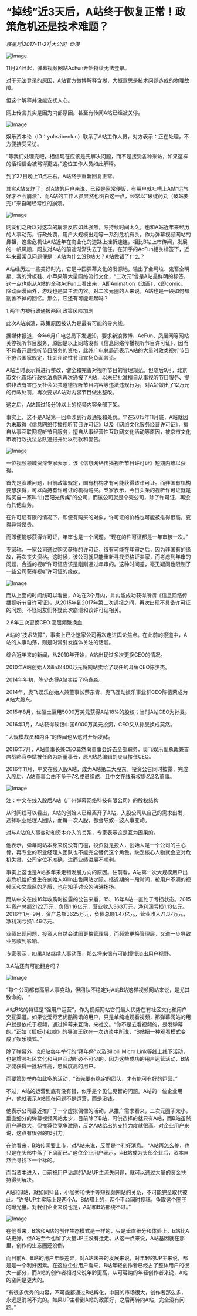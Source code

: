 # “掉线”近3天后，A站终于恢复正常！政策危机还是技术难题？

*移星月|2017-11-27|大公司 
                                                动漫*

![Image](http://si1.go2yd.com/get-image/0IfQ3b5Rrpw)

11月24日起，弹幕视频网站AcFun开始持续无法登录。

对于无法登录的原因，A站官方微博解释含糊，大概意思是技术问题造成的物理故障。

但这个解释并没能安抚人心。

网上传言其实是因为内部原因。甚至有传闻A站已经被关停。

![Image](http://si1.go2yd.com/get-image/0IfQ3f51ZVA)

娱乐资本论（ID：yulezibenlun）联系了A站工作人员，对方表示：正在处理，不方便接受采访。

“等我们处理完吧，相信现在应该是先解决问题，而不是接受各种采访，如果这样的话相信会被骂得更凶。”这位工作人员如此解释。

到了27日晚上11点左右，A站终于重新回复正常。

其实A站又炸了，对A站的用户来说，已经是家常便饭，有用户就吐槽上A站“运气好才不会崩溃”，而A站的工作人员显然也明白这一点，经常以“破绽药丸（破站要完）”来自嘲经常性的崩溃。

![Image](http://si1.go2yd.com/get-image/0IfQ3ds4j4q)

网友们之所以对这次的崩溃反应如此强烈，除持续时间太久，也和A站近年来经历的人事动荡，行政处罚，用户大规模出走等一系列危机有关。作为弹幕视频网站的鼻祖，这些危机让A站近年在商业化的道路上挫折连连，相比B站上市传闻，发展的一帆风顺，网友对A站的前途渐渐失去了信任。在知乎的AcFun相关标签下，近年来最常见问题便是：A站为什么没B站火？A站做错了什么？

A站经历过一些美好时光，它是中国弹幕文化的发源地，输出了金坷垃、鬼畜全明星、我的滑板鞋、小苹果等大量网络流行文化，“二次元”曾是A站最鲜明的标签， 这一点也能从A站的全称AcFun上看出来，A即Animation（动画），c即comic。除动画漫画外，游戏也是其主流内容。对二次元圈的人来说，A站也是一段如何都割舍不掉的回忆。那么，它还有可能崛起吗？

1.两年内被行政通报两回,政策风险加剧

此次A站崩溃，政策原因被认为是最有可能的导火线。

据媒体报道，今年6月广电总局下发通知，要求新浪微博、AcFun、凤凰网等网站关停视听节目服务，原因是以上网站没有《信息网络传播视听节目许可证》，因而不具备开展视听节目服务的资格，此外广电总局还表示A站的大量时政类视听节目不符合国家规定，社会评论性节目宣扬负面言论。

A站当时表示将进行整改，健全和完善对视听节目的管理规范。但随后9月，北京市文化市场行政执法总队再次通报了A站，以未经批准擅自从事视听节目服务、提供非法有害违反社会公共道德视听节目内容等违法违规行为，对A站做出了12万元的行政处罚，再次要求A站对内容节目做出整改。

这之后，A站超过15分钟以上的视频内容全部下架。

事实上，这不是A站第一回牵涉到行政通报和处罚。早在2015年11月底，A站就因为未取得《信息网络传播视听节目许可证》以及《网络文化服务经营许可证》，擅自从事互联网视听节目服务，擅自从事经营性互联网文化活动等原因，被京市文化市场行政执法总队通报并处以罚款和警告。

![Image](http://si1.go2yd.com/get-image/0IfQ3ZawZVY)

一位视频领域资深专家表示，该《信息网络传播视听节目许可证》短期内难以获得。

首先是资质问题，目前政策规定，国有机构才有可能获得该许可证。而非国有机构要想获得，可以向持有许可证的机构购买。专家表示，今日头条的视听许可证就是购买自一家叫“山西阳光传媒”的公司，而该公司就是个壳公司，除了许可证，再没有其他业务。

在许可证有限的情况下，即便有购买的对象，许可证的价格也可能被推得很高，变得异常昂贵。

而即便能够获得许可证，年审也是一个问题。“现在的许可证都是一年审核一次。”

专家称，一家公司通过购买获得的许可证，很有可能在年审之后，因为非国有的缘故，再次丧失资格。这时候，该公司就只能重新寻找资格证卖家，而考虑到年审的问题，合适的视听许可证应该是刚刚通过年审的。这种时间差，毫无疑问也限制了一些公司获得视听许可证的缘故。

![Image](http://si1.go2yd.com/get-image/0IfQ3YJ2ERU)

而从上面的时间线可以看出，A站在3个月内，并内能成功获得所谓《信息网络传播视听节目许可证》，从2015年到2017年第二次通报之间，再次出现不具备许可证的问题。不怪网友们怀疑此次崩溃和该许可证相关。

2.6年三次更换CEO.高层频繁换血

A站的“技术故障”，事实上已让这家公司再次走进舆论焦点。在此前的报道中，A站的人事动荡，则是时常引发媒体关注的话题。

综合近年来的新闻，从2010年开始，A站出现过多次更换CEO的情况。

2010年A站创始人Xilin以400万元将网站卖给了现任的斗鱼CEO陈少杰。

2014年年初，陈少杰将A站卖给了杨鑫淼。

2014年，奥飞娱乐创始人兼董事长蔡东青、奥飞互动娱乐事业群CEO陈德荣成为A站大股东。

2015年8月，优酷土豆用5000万美元获得A站18%的股权；当时A站CEO为孙旻。

2016年1月，A站获得软银中国6000万美元投资，CEO又从孙旻换成莫然。

“大规模裁员和内斗”的传闻也从这时开始发酵。

2016年7月，A站董事长兼CEO莫然向董事会辞去全部职务，奥飞娱乐副总裁兼首席战略官李斌被任命为新董事长，原A站总编辑刘炎焱接任CEO。

2016年11月，中文在线入股A站，成为A站第二大股东。投资公告同时披露，完成入股后，A站董事会由不多于7名成员组成，且中文在线有权提名2名董事。

![Image](http://si1.go2yd.com/get-image/0IfQ3WnfydM)

注：中文在线入股后A站（广州弹幕网络科技有限公司）的股权结构

从时间线可以看出，A站的创始人已经离开了A站，入股公司从自己的需求出发，选择职业经理人团队，而每一次入股，都会导致一波人事变动。

对与A站的人事变动和资本介入的关系，专家表示这是互为因果的。

他表示，弹幕网站本身来说没有门槛，投资就是投人，创始人是一个公司的主心骨，再专业的职业经理人团队也不能完全替代这个角色。缺乏核心人物就会应对危机失灵，公司定位不准确，进而业绩进展不顺利。

事实上这也是A站多年来走错发展方向的原因。往前看，A站第一次大规模用户出走危机恰好发生在创始人Xilin出售网站之际。括近期的一段时间，被用户不满的视频区和文章区的矛盾，也在知乎讨论的沸沸扬扬。

而从中文在线16年收购时披露的公告来看，15、16年A站一直处于亏损状态。2015年资产总额2122万元，负债1.16亿元，营业收入363万元，净利润亏损1.13亿元。2016年1月-9月，资产总额3625万元，负债总额1.47亿元，营业收入71.37万元，净利润亏损1.46亿元。

业绩出现问题，投资人自然会试图更换管理层，而频繁更换管理层，又进一步导致业务收到影响。

专家表示，如果A站继续人事动荡，那么将来很有可能慢慢淡出用户视野。

3.A站还有可能翻身吗？

![Image](http://si1.go2yd.com/get-image/0IfQ3SwQMkq)

“每个公司都有高层人事变动，但团队不稳定对A站B站这样视频网站来说，是尤其致命的。 ”

A站B站的特征是“强用户运营”，作为视频网站它们最大优势在有社区文化和用户交互渠道。如果说爱奇艺优酷腾讯的用户，只是单纯地观看视频，那弹幕网站的用户就是依托于视频，通过弹幕来互动，来社交。“你不是去看视频的，是发弹幕的。”正如《狐妖小红娘》的导演王欣在一次访谈中所说，“B站把一种观看模式变成了娱乐模式。”

除了弹幕外，如B站每年举行的“拜年祭”以及Bilibili Micro Link等线上线下活动， 也是增强社区文化和用户互动所必不可少的。因为这些成功的用户运营活动，B站才能获得一批粘性高，忠诚度高的用户。

而要策划举办如此多的活动，“首先要有稳定的团队，才有能可有好的运营。”

不过，A站的运营到底有没有错，似乎是个见仁见智的问题。A站的一位企业用户，他就表示A站现在问题不是运营，而是没钱。

他表示公司最近推广了一个虚拟偶像的活动，从推广需求看来，二次元圈子太小，垂直细分的弹幕视频网站太少，目前除了B站，可供选择的就只有A站，而B站虽然用户基数大，但推荐位竞争激励，反之A站给出的支持力度就很高。对企业用户来说，这点有很强的吸引力。

在他看来，B站传闻要上市，对A站来说，反而是个利好消息。 “A站再怎么差，也只是在头部中落了下风而已。”这位企业用户表示，当B站成为头部企业后，资本自然会寻找下一个标的。

而当资本进入，目前被用户诟病的A站UP主流失问题，就可以通过大量的资金扶持得到解决。

A站和B站，就如同抖音，小咖秀和快手等短视频网站的关系，不可能完全取代彼此。“许多UP主实际上是两个A、B站都上的，两个平台同时投稿，争取这个圈子的曝光量。对我们企业来说也是，A站和B站都绕不过。”

![Image](http://si1.go2yd.com/get-image/0IfQ3ReW5jc)

在他看来，B站和A站的创作生态模式是一样的，只是垂直细分和体验上，b站比A站更好，但A站至今也留了大量UP主没有迁走。从这一点来说，A站基因就在那里，创作的生态圈还没倒。

而目前A、B站的用户年龄差异，对A站未来的发展来说，对年轻的UP主来说，都是是一个利好因素。在这位企业用户看来，B站年轻创作者已经占了整体用户的很大一部分，而A站的创作者相对来说年龄更高，从可容纳的年轻创作者来说，A站的空间是更大的。

“有很多优秀的内容，不可能都通过B站孵化，中国的市场很大，创作者那么多，永远是消耗不完的。如果UP主看到A站的政策好，之后再转向A站，完全没有问题。”

